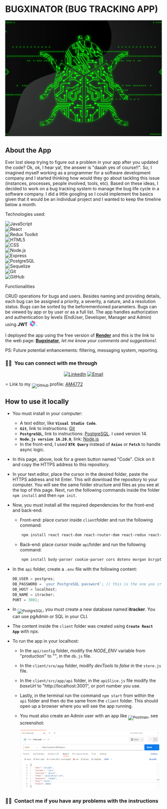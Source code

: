 # BUGXINATOR (BUG TRACKING APP)

![bug](/bug.png)

## About the App

Ever lost sleep trying to figure out a problem in your app after you updated the code? Ok, ok, I hear ya!, the answer is "daaah yes of course!!". So, I imagined myself working as a programmer for a software development company and I started thinking how would they go about tackling this issue (instances, processes, people involved, tools, etc). Based on these ideas, I decided to work on a bug tracking system to manage the bug life cycle in a software company. I did a little googling so I could implement the basics given that it would be an individual project and I wanted to keep the timeline below a month.

Technologies used:

![JavaScript](https://img.shields.io/badge/-JavaScript-696969?style=flat&logo=javascript)  
![React](https://img.shields.io/badge/-React-696969?style=flat&logo=react)  
![Redux Toolkit](https://img.shields.io/badge/-Redux-696969?style=flat&logo=redux&logoColor=764ABC)  
![HTML5](https://img.shields.io/badge/-HTML5-696969?style=flat&logo=HTML5)  
![CSS](https://img.shields.io/badge/-CSS-696969?style=flat&logo=CSS3&logoColor=1572B6)  
![Node.js](https://img.shields.io/badge/-Node.js-696969?style=flat&logo=node.js)  
![Express](https://img.shields.io/badge/-Express-696969?style=flat&logo=express)  
![PostgreSQL](https://img.shields.io/badge/-PostgreSQL-696969?style=flat&logo=postgreSQL)  
![Sequelize](https://img.shields.io/badge/-Sequelize-696969?style=flat&logo=Sequelize)  
![Git](https://img.shields.io/badge/-Git-696969?style=flat&logo=git)  
![GitHub](https://img.shields.io/badge/-GitHub-696969?style=flat&logo=github)

Functionalities

CRUD operations for bugs and users. Besides naming and providing details, each bug can be assigned a priority, a severity, a nature, and a resolution status. Bugs can be sorted by the beforementioned parameters. Bugs can be viewed by app or by user or as a full list. The app handles authorization and authentication by levels (EndUser, Developer, Manager and Admin) using **JWT** <sub>![JWT](/icons8-json-web-token-24.png)</sub>.

I deployed the app using the free version of **[Render](https://bugxinator.onrender.com "Render")** and this is the link to the web page: **[Bugxinator](https://bugxinator.onrender.com/ "Bugxinator")**, _let me know your comments and suggestions!_.

PS: Future potential enhancements: filtering, messaging system, reporting.

<h3> 🤝🏻 &nbsp;You can connect with me through </h3>

<p align="center">
<a href="https://www.linkedin.com/in/aldo-moro/"><img alt="LinkedIn" src="https://img.shields.io/badge/LinkedIn-Aldo%20Moro-blue?style=flat-square&logo=linkedin"></a>
<a href="mailto:moro_bramanti@hotmail.com"><img alt="Email" src="https://img.shields.io/badge/Email-moro_bramanti@hotmail.com-blue?style=flat-square&logo=outlook"></a>
</p>

⭐️ Link to my <sub>![GitHub](https://img.shields.io/badge/-GitHub-696969?style=flat&logo=github)</sub> profile: [AM4772](https://github.com/AM4772)

## How to use it locally

- You must install in your computer:
  - A text editor, like **`Visual Studio Code`**.
  - **`Git`**, link to instructions: [Git](https://git-scm.com/book/en/v2/Getting-Started-Installing-Git "Instructions Git")
  - **`PostgreSQL`**, link to instructions: [PostgreSQL](https://www.postgresql.org/download/ "Instructions PostgreSQL"). I used version 14.
  - **`Node.js version 16.20.0`**, link: [Node.js](https://www.nodejs.org/en/download/ "Instructions Node.js")
  - In the front-end, I used **`RTK Query`** instead of **`Axios`** or **`Fetch`** to handle async logic.
- In this page, above, look for a green button named "Code". Click on it and copy the HTTPS address to this repository.
- In your text editor, place the cursor in the desired folder, paste the HTTPS address and hit Enter. This will download the repository to your computer. You will see the same folder structure and files as you see at the top of this page. Next, run the following commands inside the folder `npm install` and then `npm init`.
- Now, you must install all the required dependencies for the front-end and back-end:
  - Front-end: place cursor inside `client`folder and run the following command:
  ```bash
      npm install react react-dom react-router-dom react-redux react-scripts react-spinners @reduxjs/toolkit date-fns jwt-decode @fortawesome/fontawesome-svg-core @fortawesome/free-solid-svg-icons @fortawesome/react-fontawesome @fvilers/disable-react-devtools
  ```
  - Back-end: place cursor inside `api`folder and run the following command:
  ```bash
      npm install body-parser cookie-parser cors dotenv morgan bcrypt uuid express express-async-handler express-rate-limit express-static express-validator jsonwebtoken pg pg-hstore sequelize node
  ```
- In the `api` folder, create a `.env` file with the following content:
  ```javascript
  DB_USER = postgres;
  DB_PASSWORD = `your PostgreSQL password`; // this is the one you created when downloading the software
  DB_HOST = localhost;
  DB_NAME = itracker;
  PORT = 3001;
  ```
- In <sub>![PostgreSQL](https://img.shields.io/badge/-PostgreSQL-696969?style=flat&logo=postgreSQL)</sub>, you must create a new database named **itracker**. You can use pgAdmin or SQL in your CLI.
- The content inside the `client` folder was created using **`Create React App`** with npx.
- To run the app in your localhost:

  - In the `api/config` folder, modify the _NODE_ENV_ variable from "production" to "", in the `db.js` file.
  - In the `client/sro/app` folder, modify _devTools_ to _false_ in the `store.js` file.
  - In the `client/src/app/api` folder, in the `apiSlice.js` file modify the _baseUrl_ to "http://localhost:3001", or port number you use.
  - Lastly, in the terminal run the command `npm start` from within the `api` folder and then do the same from the `client` folder. This should open up a browser where you will see the app running.
  - You must also create an Admin user with an app like <sub>![Postman](https://img.shields.io/badge/-Postman-696969?style=flat&logo=Postman&logoColor=FF6C37)</sub>, see screenshot:

    ![firstuser](/firstuser.png)

### 🤝🏻 &nbsp;Contact me if you have any problems with the instructions
